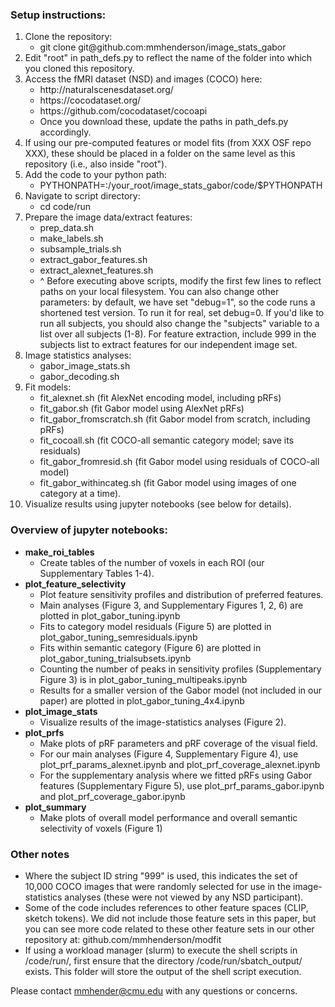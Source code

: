 ### Setup instructions:
<ol>
  <li>Clone the repository: 
    <ul>
    <li> git clone git@github.com:mmhenderson/image_stats_gabor
    </ul>
  <li>Edit "root" in path_defs.py to reflect the name of the folder into which you cloned this repository.
  <li>Access the fMRI dataset (NSD) and images (COCO) here:
  <ul>
    <li> http://naturalscenesdataset.org/
    <li> https://cocodataset.org/
    <li> https://github.com/cocodataset/cocoapi
    <li> Once you download these, update the paths in path_defs.py accordingly.
   </ul>
  <li>If using our pre-computed features or model fits (from XXX OSF repo XXX), these should be placed in a folder on the same level as this repository (i.e., also inside "root").
  <li> Add the code to your python path:
    <ul>
    <li> PYTHONPATH=:/your_root/image_stats_gabor/code/$PYTHONPATH
    </ul>
  <li> Navigate to script directory:
    <ul>
      <li> cd code/run
    </ul>
  <li> Prepare the image data/extract features:
    <ul>
      <li> prep_data.sh
      <li> make_labels.sh
      <li> subsample_trials.sh
      <li> extract_gabor_features.sh
      <li> extract_alexnet_features.sh
      <li> ^ Before executing above scripts, modify the first few lines to reflect paths on your local filesystem. You can also change other parameters: by default, we have set "debug=1", so the code runs a shortened test version. To run it for real, set debug=0. If you'd like to run all subjects, you should also change the "subjects" variable to a list over all subjects (1-8). For feature extraction, include 999 in the subjects list to extract features for our independent image set.
    </ul>
  <li> Image statistics analyses:
    <ul>
      <li> gabor_image_stats.sh
      <li> gabor_decoding.sh
    </ul>
  <li> Fit models:
    <ul>
      <li> fit_alexnet.sh (fit AlexNet encoding model, including pRFs)
      <li> fit_gabor.sh (fit Gabor model using AlexNet pRFs)
      <li> fit_gabor_fromscratch.sh (fit Gabor model from scratch, including pRFs)
      <li> fit_cocoall.sh (fit COCO-all semantic category model; save its residuals)
      <li> fit_gabor_fromresid.sh (fit Gabor model using residuals of COCO-all model)
      <li> fit_gabor_withincateg.sh (fit Gabor model using images of one category at a time).
    </ul>
  <li>Visualize results using jupyter notebooks (see below for details).
 </ol>
 
 
### Overview of jupyter notebooks:
- <b>make_roi_tables</b>
    - Create tables of the number of voxels in each ROI (our Supplementary Tables 1-4).
- <b>plot_feature_selectivity</b>
    - Plot feature sensitivity profiles and distribution of preferred features.
    - Main analyses (Figure 3, and Supplementary Figures 1, 2, 6) are plotted in plot_gabor_tuning.ipynb
    - Fits to category model residuals (Figure 5) are plotted in plot_gabor_tuning_semresiduals.ipynb
    - Fits within semantic category (Figure 6) are plotted in plot_gabor_tuning_trialsubsets.ipynb
    - Counting the number of peaks in sensitivity profiles (Supplementary Figure 3) is in plot_gabor_tuning_multipeaks.ipynb
    - Results for a smaller version of the Gabor model (not included in our paper) are plotted in plot_gabor_tuning_4x4.ipynb
- <b>plot_image_stats</b>
    - Visualize results of the image-statistics analyses (Figure 2).
- <b>plot_prfs</b>
    - Make plots of pRF parameters and pRF coverage of the visual field.
    - For our main analyses (Figure 4, Supplementary Figure 4), use plot_prf_params_alexnet.ipynb and plot_prf_coverage_alexnet.ipynb
    - For the supplementary analysis where we fitted pRFs using Gabor features (Supplementary Figure 5), use plot_prf_params_gabor.ipynb and plot_prf_coverage_gabor.ipynb
- <b>plot_summary</b>
     - Make plots of overall model performance and overall semantic selectivity of voxels (Figure 1)
 
### Other notes
 - Where the subject ID string "999" is used, this indicates the set of 10,000 COCO images that were randomly selected for use in the image-statistics analyses (these were not viewed by any NSD participant).
 - Some of the code includes references to other feature spaces (CLIP, sketch tokens). We did not include those feature sets in this paper, but you can see more code related to these other feature sets in our other repository at: github.com/mmhenderson/modfit
 - If using a workload manager (slurm) to execute the shell scripts in /code/run/, first ensure that the directory /code/run/sbatch_output/ exists. This folder will store the output of the shell script execution. 
 

Please contact mmhender@cmu.edu with any questions or concerns.
